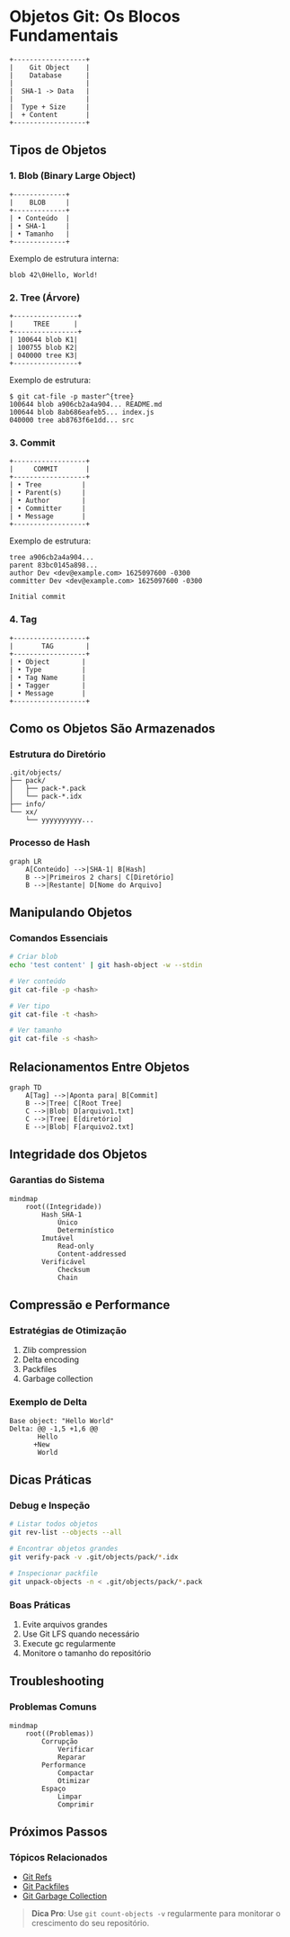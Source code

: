 # Objetos Git: Os Blocos Fundamentais

```ascii
+------------------+
|    Git Object    |
|    Database      |
|                  |
|  SHA-1 -> Data   |
|                  |
|  Type + Size     |
|  + Content       |
+------------------+
```

## Tipos de Objetos

### 1. Blob (Binary Large Object)
```ascii
+-------------+
|    BLOB     |
+-------------+
| • Conteúdo  |
| • SHA-1     |
| • Tamanho   |
+-------------+
```

Exemplo de estrutura interna:
```text
blob 42\0Hello, World!
```

### 2. Tree (Árvore)
```ascii
+----------------+
|     TREE      |
+----------------+
| 100644 blob K1|
| 100755 blob K2|
| 040000 tree K3|
+----------------+
```

Exemplo de estrutura:
```text
$ git cat-file -p master^{tree}
100644 blob a906cb2a4a904... README.md
100644 blob 8ab686eafeb5... index.js
040000 tree ab8763f6e1dd... src
```

### 3. Commit
```ascii
+------------------+
|     COMMIT       |
+------------------+
| • Tree          |
| • Parent(s)     |
| • Author        |
| • Committer     |
| • Message       |
+------------------+
```

Exemplo de estrutura:
```text
tree a906cb2a4a904...
parent 83bc0145a898...
author Dev <dev@example.com> 1625097600 -0300
committer Dev <dev@example.com> 1625097600 -0300

Initial commit
```

### 4. Tag
```ascii
+------------------+
|       TAG        |
+------------------+
| • Object        |
| • Type          |
| • Tag Name      |
| • Tagger        |
| • Message       |
+------------------+
```

## Como os Objetos São Armazenados

### Estrutura do Diretório
```ascii
.git/objects/
├── pack/
│   ├── pack-*.pack
│   └── pack-*.idx
├── info/
└── xx/
    └── yyyyyyyyyy...
```

### Processo de Hash
```mermaid
graph LR
    A[Conteúdo] -->|SHA-1| B[Hash]
    B -->|Primeiros 2 chars| C[Diretório]
    B -->|Restante| D[Nome do Arquivo]
```

## Manipulando Objetos

### Comandos Essenciais
```bash
# Criar blob
echo 'test content' | git hash-object -w --stdin

# Ver conteúdo
git cat-file -p <hash>

# Ver tipo
git cat-file -t <hash>

# Ver tamanho
git cat-file -s <hash>
```

## Relacionamentos Entre Objetos

```mermaid
graph TD
    A[Tag] -->|Aponta para| B[Commit]
    B -->|Tree| C[Root Tree]
    C -->|Blob| D[arquivo1.txt]
    C -->|Tree| E[diretório]
    E -->|Blob| F[arquivo2.txt]
```

## Integridade dos Objetos

### Garantias do Sistema
```mermaid
mindmap
    root((Integridade))
        Hash SHA-1
            Único
            Determinístico
        Imutável
            Read-only
            Content-addressed
        Verificável
            Checksum
            Chain
```

## Compressão e Performance

### Estratégias de Otimização
1. Zlib compression
2. Delta encoding
3. Packfiles
4. Garbage collection

### Exemplo de Delta
```ascii
Base object: "Hello World"
Delta: @@ -1,5 +1,6 @@
       Hello
      +New
       World
```

## Dicas Práticas

### Debug e Inspeção
```bash
# Listar todos objetos
git rev-list --objects --all

# Encontrar objetos grandes
git verify-pack -v .git/objects/pack/*.idx

# Inspecionar packfile
git unpack-objects -n < .git/objects/pack/*.pack
```

### Boas Práticas
1. Evite arquivos grandes
2. Use Git LFS quando necessário
3. Execute gc regularmente
4. Monitore o tamanho do repositório

## Troubleshooting

### Problemas Comuns
```mermaid
mindmap
    root((Problemas))
        Corrupção
            Verificar
            Reparar
        Performance
            Compactar
            Otimizar
        Espaço
            Limpar
            Comprimir
```

## Próximos Passos

### Tópicos Relacionados
- [Git Refs](git-refs.md)
- [Git Packfiles](git-packfiles.md)
- [Git Garbage Collection](git-garbage-collection.md)

> **Dica Pro**: Use `git count-objects -v` regularmente para monitorar o crescimento do seu repositório.